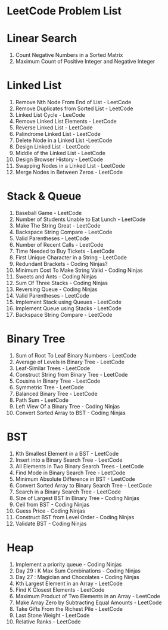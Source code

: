 # LeetCode Problem List

# Linear Search

1. Count Negative Numbers in a Sorted Matrix
2. Maximum Count of Positive Integer and Negative Integer 
#

# Linked List

1. Remove Nth Node From End of List - LeetCode
83. Remove Duplicates from Sorted List - LeetCode 
141. Linked List Cycle - LeeCode
203. Remove Linked List Elements - LeetCode
206. Reverse Linked List - LeetCode
234. Palindrome Linked List - LeetCode
237. Delete Node in a Linked List -LeetCode
707. Design Linked List - LeetCode
876. Middle of the Linked List - LeetCode
1472. Design Browser History - LeetCode
1721. Swapping Nodes in a Linked List - LeetCode
2181. Merge Nodes in Between Zeros - LeetCode
#

# Stack & Queue

1. Baseball Game - LeetCode
2. Number of Students Unable to Eat Lunch - LeetCode
3. Make The String Great - LeetCode
4. Backspace String Compare - LeetCode
5. Valid Parentheses - LeetCode
6. Number of Recent Calls - LeetCode
7. Time Needed to Buy Tickets - LeetCode
8. First Unique Character in a String - LeetCode
9. Redundant Brackets - Coding Ninjas?
10. Minimum Cost To Make String Valid - Coding Ninjas
11. Sweets and Ants - Coding Ninjas
12. Sum Of Three Stacks - Coding Ninjas
13. Reversing Queue - Coding Ninjas
20. Valid Parentheses - LeetCode
225. Implement Stack using Queues - LeetCode
232. Implement Queue using Stacks - LeetCode
844. Backspace String Compare - LeetCode
#

# Binary Tree

1. Sum of Root To Leaf Binary Numbers - LeetCode
2. Average of Levels in Binary Tree - LeetCode
3. Leaf-Similar Trees - LeetCode
4. Construct String from Binary Tree - LeetCode
5. Cousins in Binary Tree - LeetCode
6. Symmetric Tree - LeetCode
7. Balanced Binary Tree - LeetCode
8. Path Sum - LeetCode
9. Left View Of a Binary Tree - Coding Ninjas
10. Convert Sorted Array to BST - Coding Ninjas
#
                                    
# BST

1. Kth Smallest Element in a BST - LeetCode
2. Insert into a Binary Search Tree - LeetCode
3. All Elements in Two Binary Search Trees - LeetCode
4. Find Mode in Binary Search Tree - LeetCode
5. Minimum Absolute Difference in BST - LeetCode
6. Convert Sorted Array to Binary Search Tree - LeetCode
7. Search in a Binary Search Tree - LeetCode
8. Size of Largest BST in Binary Tree - Coding Ninjas
9. Ceil from BST - Coding Ninjas
10. Guess Price - Coding Ninjas
11. Construct BST from Level Order - Coding Ninjas
12. Validate BST - Coding Ninjas
#

# Heap

1. Implement a priority queue - Coding Ninjas
2. Day 29 : K Max Sum Combinations - Coding Ninjas
3. Day 27 : Magician and Chocolates - Coding Ninjas
4. Kth Largest Element in an Array - LeetCode
5. Find K Closest Elements - LeetCode
6. Maximum Product of Two Elements in an Array - LeetCode
7. Make Array Zero by Subtracting Equal Amounts - LeetCode
8. Take Gifts From the Richest Pile - LeetCode
9. Last Stone Weight - LeetCode
10. Relative Ranks - LeetCode
#

